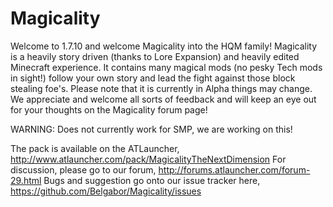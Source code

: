 Magicality
==========

Welcome to 1.7.10 and welcome Magicality into the HQM family! Magicality is a heavily story driven (thanks to Lore Expansion) and heavily edited Minecraft experience. It contains many magical mods (no pesky Tech mods in sight!) follow your own story and lead the fight against those block stealing foe's. Please note that it is currently in Alpha things may change. We appreciate and welcome all sorts of feedback and will keep an eye out for your thoughts on the Magicality forum page!

WARNING: Does not currently work for SMP, we are working on this! 

The pack is available on the ATLauncher, http://www.atlauncher.com/pack/MagicalityTheNextDimension
For discussion, please go to our forum, http://forums.atlauncher.com/forum-29.html
Bugs and suggestion go onto our issue tracker here, https://github.com/Belgabor/Magicality/issues
